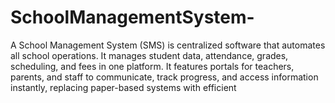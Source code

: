 # SchoolManagementSystem-
A School Management System (SMS) is centralized software that automates all school operations. It manages student data, attendance, grades, scheduling, and fees in one platform. It features portals for teachers, parents, and staff to communicate, track progress, and access information instantly, replacing paper-based systems with efficient
